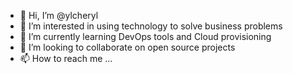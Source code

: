 - 👋 Hi, I’m @ylcheryl
- 👀 I’m interested in using technology to solve business problems
- 🌱 I’m currently learning DevOps tools and Cloud provisioning
- 💞️ I’m looking to collaborate on open source projects
- 📫 How to reach me ...

<!---
ylcheryl/ylcheryl is a ✨ special ✨ repository because its `README.md` (this file) appears on your GitHub profile.
You can click the Preview link to take a look at your changes.
--->

